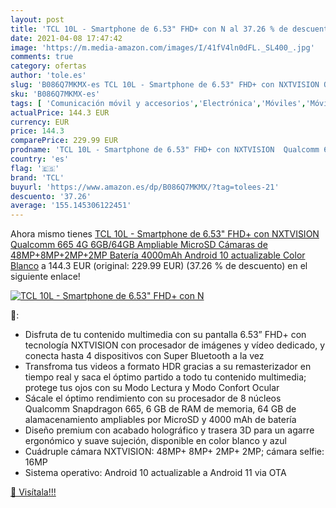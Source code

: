 ```yaml
---
layout: post
title: 'TCL 10L - Smartphone de 6.53" FHD+ con N al 37.26 % de descuento'
date: 2021-04-08 17:47:42
image: 'https://m.media-amazon.com/images/I/41fV4ln0dFL._SL400_.jpg'
comments: true
category: ofertas
author: 'tole.es'
slug: 'B086Q7MKMX-es TCL 10L - Smartphone de 6.53" FHD+ con NXTVISION Qualcomm...'
sku: 'B086Q7MKMX-es'
tags: [ 'Comunicación móvil y accesorios','Electrónica','Móviles','Móviles y smartphones libres','android','tcl', ]
actualPrice: 144.3 EUR
currency: EUR
price: 144.3
comparePrice: 229.99 EUR
prodname: 'TCL 10L - Smartphone de 6.53" FHD+ con NXTVISION  Qualcomm 665 4G  6GB/64GB Ampliable MicroSD  Cámaras de 48MP+8MP+2MP+2MP  Batería 4000mAh  Android 10 actualizable  Color Blanco'
country: 'es'
flag: '🇪🇸'
brand: 'TCL'
buyurl: 'https://www.amazon.es/dp/B086Q7MKMX/?tag=tolees-21'
descuento: '37.26'
average: '155.145306122451'
---
```


Ahora mismo tienes [TCL 10L - Smartphone de 6.53" FHD+ con NXTVISION  Qualcomm 665 4G  6GB/64GB Ampliable MicroSD  Cámaras de 48MP+8MP+2MP+2MP  Batería 4000mAh  Android 10 actualizable  Color Blanco](https://www.amazon.es/dp/B086Q7MKMX/?tag=tolees-21) a 144.3 EUR (original: 229.99 EUR) (37.26 %  de descuento) en el siguiente enlace!

[![TCL 10L - Smartphone de 6.53" FHD+ con N](https://m.media-amazon.com/images/I/41fV4ln0dFL._SL400_.jpg)](https://www.amazon.es/dp/B086Q7MKMX/?tag=tolees-21)

🔎:

- Disfruta de tu contenido multimedia con su pantalla 6.53” FHD+ con tecnología NXTVISION con procesador de imágenes y vídeo dedicado, y conecta hasta 4 dispositivos con Super Bluetooth a la vez
- Transfroma tus videos a formato HDR gracias a su remasterizador en tiempo real y saca el óptimo partido a todo tu contenido multimedia; protege tus ojos con su Modo Lectura y Modo Confort Ocular
- Sácale el óptimo rendimiento con su procesador de 8 núcleos Qualcomm Snapdragon 665, 6 GB de RAM de memoria, 64 GB de alamacenamiento ampliables por MicroSD y 4000 mAh de batería
- Diseño premium con acabado holográfico y trasera 3D para un agarre ergonómico y suave sujeción, disponible en color blanco y azul
- Cuádruple cámara NXTVISION: 48MP+ 8MP+ 2MP+ 2MP; cámara selfie: 16MP
- Sistema operativo: Android 10 actualizable a Android 11 via OTA

[🛒 Visítala!!!](https://www.amazon.es/dp/B086Q7MKMX/?tag=tolees-21)
